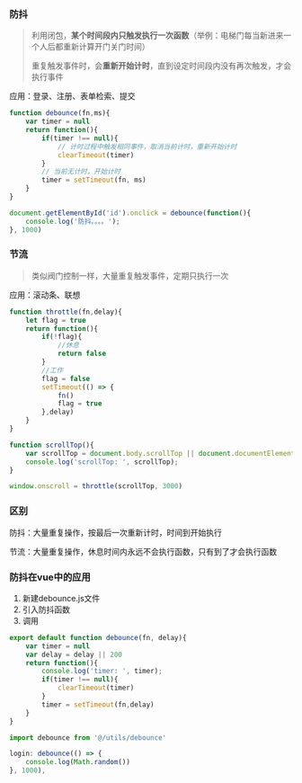 ### 防抖

> 利用闭包，**某个时间段内只触发执行一次函数**（举例：电梯门每当新进来一个人后都重新计算开门关门时间）
>
> 重复触发事件时，会**重新开始计时**，直到设定时间段内没有再次触发，才会执行事件

应用：登录、注册、表单检索、提交

```js
function debounce(fn,ms){
    var timer = null
    return function(){
        if(timer !== null){
            // 计时过程中触发相同事件，取消当前计时，重新开始计时
            clearTimeout(timer)
        }
        // 当前无计时，开始计时
        timer = setTimeout(fn, ms)
    }
}

document.getElementById('id').onclick = debounce(function(){
    console.log('防抖。。。。');
}, 1000)
```

### 节流

> 类似阀门控制一样，大量重复触发事件，定期只执行一次

应用：滚动条、联想

```js
function throttle(fn,delay){
    let flag = true
    return function(){
        if(!flag){
            //休息
            return false
        }
        //工作
        flag = false
        setTimeout(() => {
            fn()
            flag = true
        },delay)
    }
}

function scrollTop(){
    var scrollTop = document.body.scrollTop || document.documentElement.scrollTop
    console.log('scrollTop: ', scrollTop);
}

window.onscroll = throttle(scrollTop, 3000)
```

### 区别

防抖：大量重复操作，按最后一次重新计时，时间到开始执行

节流：大量重复操作，休息时间内永远不会执行函数，只有到了才会执行函数

### 防抖在vue中的应用

1. 新建debounce.js文件
2. 引入防抖函数
3. 调用

```js
export default function debounce(fn, delay){
    var timer = null
    var delay = delay || 200
    return function(){
        console.log('timer: ', timer);
        if(timer !== null){
            clearTimeout(timer)
        }
        timer = setTimeout(fn,delay) 
    }
}
```

```js
import debounce from '@/utils/debounce'

login: debounce(() => {
    console.log(Math.random())
}, 1000),
```




